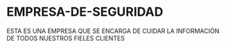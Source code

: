 # EMPRESA-DE-SEGURIDAD
ESTA ES UNA EMPRESA QUE SE ENCARGA DE CUIDAR LA INFORMACIÓN DE TODOS NUESTROS FIELES CLIENTES
